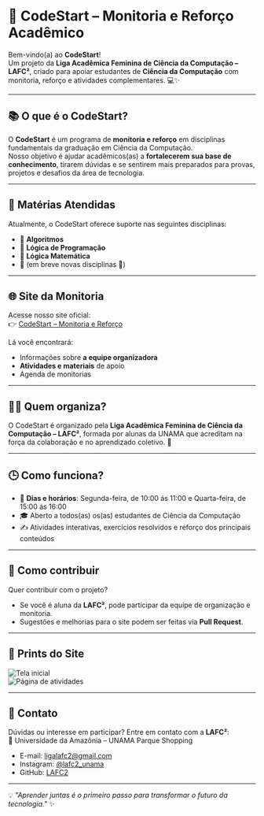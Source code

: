 # 🌟 CodeStart – Monitoria e Reforço Acadêmico

Bem-vindo(a) ao **CodeStart**!  
Um projeto da **Liga Acadêmica Feminina de Ciência da Computação – LAFC²**, criado para apoiar estudantes de **Ciência da Computação** com monitoria, reforço e atividades complementares. 💻✨

---

## 📚 O que é o CodeStart?
O **CodeStart** é um programa de **monitoria e reforço** em disciplinas fundamentais da graduação em Ciência da Computação.  
Nosso objetivo é ajudar acadêmicos(as) a **fortalecerem sua base de conhecimento**, tirarem dúvidas e se sentirem mais preparados para provas, projetos e desafios da área de tecnologia.  

---

## 🧩 Matérias Atendidas
Atualmente, o CodeStart oferece suporte nas seguintes disciplinas:

- 🔹 **Algoritmos**  
- 🔹 **Lógica de Programação**  
- 🔹 **Lógica Matemática**  
- 🔹 (em breve novas disciplinas 🚀)

---

## 🌐 Site da Monitoria
Acesse nosso site oficial:  
👉 [CodeStart – Monitoria e Reforço](https://lafc2.github.io/CodeStart/)  

Lá você encontrará:
- Informações sobre **a equipe organizadora**  
- **Atividades e materiais** de apoio  
- Agenda de monitorias  

---

## 👩‍💻 Quem organiza?
O CodeStart é organizado pela **Liga Acadêmica Feminina de Ciência da Computação – LAFC²**, formada por alunas da UNAMA que acreditam na força da colaboração e no aprendizado coletivo. 💜  

---

## 🕒 Como funciona?
- 📅 **Dias e horários**: Segunda-feira, de 10:00 ás 11:00 e Quarta-feira, de 15:00 ás 16:00  
- 🎓 Aberto a todos(as) os(as) estudantes de Ciência da Computação  
- ✍️ Atividades interativas, exercícios resolvidos e reforço dos principais conteúdos  

---

## 🤝 Como contribuir
Quer contribuir com o projeto?  
- Se você é aluna da **LAFC²**, pode participar da equipe de organização e monitoria.  
- Sugestões e melhorias para o site podem ser feitas via **Pull Request**.  

---

## 📸 Prints do Site
![Tela inicial](docs/screenshot-home.png)  
![Página de atividades](docs/screenshot-atividades.png)  

---

## 📩 Contato
Dúvidas ou interesse em participar? Entre em contato com a **LAFC²**:  
📌 Universidade da Amazônia – UNAMA Parque Shopping  
- E-mail: [ligalafc2@gmail.com](mailto:ligalafc2@gmail.com)  
- Instagram: [@lafc2_unama](https://instagram.com/lafc2_unama)  
- GitHub: [LAFC2](https://github.com/LAFC2)  

---

💡 *"Aprender juntas é o primeiro passo para transformar o futuro da tecnologia."* ✨
